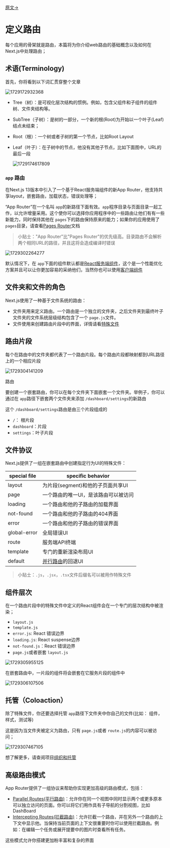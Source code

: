 [原文->](https://nextjs.org/docs/app/building-your-application/routing)

# 定义路由

每个应用的骨架就是路由，本篇将为你介绍web路由的基础概念以及如何在Next.js中处理路由；

## 术语(Terminology)

首先，你将看到以下词汇贯穿整个文章

![1729172932368](images/1_Defining_Routes/1729172932368.png)

- Tree（树）：是可视化层次结构的惯例。例如，包含父组件和子组件的组件树、文件夹结构等。
- SubTree（子树）：是树的一部分，一个新的根(Root)为开始以一个叶子(Leaf)结点未结束；
- Root（根）：一个树或者子树的第一个节点，比如Root Layout
- Leaf（叶子）：在子树中的节点，他没有其他子节点，比如下面图中，URL的最后一段

  ![1729174617809](images/1_Defining_Routes/1729174617809.png)

### `app` 路由

在Next.js 13版本中引入了一个基于React服务端组件的新App Router，他支持共享layout，嵌套路由，加载状态，错误处理等；

“App Router”在一个名叫 `app`的新路径下面有效。`app`程序目录与页面目录一起工作，以允许增量采用。这个使你可以选择你应用程序中的一些路由让他们有有一些新能力，同时保持其他在 `pages`下的路由保持原来的能力；如果你的应用使用了 `pages`目录，请查看[Pages Router](https://nextjs.org/docs/pages/building-your-application/routing)文档

> 小贴士："App Router"比"Pages Router"的优先级高。目录路由不会解析两个相同URL的路径，并且这将会造成编译时错误

![1729302264277](images/1_Defining_Routes/1729302264277.png)

默认情况下，在 `app`下面的组件默认都是[React服务端组件](../2_Rending(渲染)/1_server_components.md)，这个是一个性能优化方案并且可以让你更加容易的采纳他们，当然你也可以使用[客户端组件](../2_Rending(渲染)/2_client_components.md)

## 文件夹和文件的角色

Next.js使用了一种基于文件系统的路由：

- 文件夹用来定义路由。一个路由是一个独立的文件夹，之后文件夹到最终叶子文件夹的文件系统层级结构包含了一个 `page.js`文件。
- 文件使用来创建路由片段中的界面，详情请看[特殊文件](https://nextjs.org/docs/app/building-your-application/routing#file-conventions)

## 路由片段

每个在路由中的文件夹都代表了一个路由片段。每个路由片段都映射都到URL路径上的一个相应片段

![1729304141209](images/1_Defining_Routes/1729304141209.png)

路由

要创建一个嵌套路由，你可以在每个文件夹下面嵌套一个文件夹。举例子，你可以通过在 `app`路径下嵌套两个文件夹来添加 `/dashboard/settings`的新路由

这个 `/dashboard/settings`路由是由三个片段组成的

- `/`： 根片段
- `dashboard`：片段
- `settings`：叶子片段

## 文件协议

Next.js提供了一组在嵌套路由中创建指定行为UI的特殊文件：


| special file | specific behavior                                                                                 |
| ------------ | ------------------------------------------------------------------------------------------------- |
| layout       | 为片段(segment)和他的子页面共享UI                                                                 |
| page         | 一个路由的唯一UI，是该路由可以被访问                                                              |
| loading      | 一个路由和他的子路由的加载界面                                                                    |
| not-found    | 一个路由和他的子路由的404界面                                                                     |
| error        | 一个路由和他的子路由的错误界面                                                                    |
| global-error | 全局错误UI                                                                                        |
| route        | 服务端API终端                                                                                     |
| template     | 专门的重新渲染布局UI                                                                              |
| default      | [并行路由](https://nextjs.org/docs/app/building-your-application/routing/parallel-routes)的回退UI |

> 小贴士：`.js`，`.jsx`，`.tsx`文件后缀名可以被用作特殊文件

## 组件层次

在一个路由片段中的特殊文件中定义的React组件会在一个专门的层次结构中被渲染；

- `layout.js`
- `template.js`
- `error.js`: React 错误边界
- `loading.js`: React suspense边界
- `not-found.js`：React 错误边界
- `page.js`或者嵌套 `layout.js`

![1729305955125](images/1_Defining_Routes/1729305955125.png)

在嵌套路由中，一片段的组件将会嵌套在它服务片段的组件中

![1729306107506](images/1_Defining_Routes/1729306107506.png)

## 托管（Coloaction）

除了特殊文件，你还要选择托管 `app`路径下文件夹中你自己的文件(比如： 组件，样式，测试等)

这是因为当文件夹被定义为路由，只有 `page.js`或者 `route.js`的内容可以被访问；

![1729307467105](images/1_Defining_Routes/1729307467105.png)

想了解更多，请查阅项目[组织和托管](https://nextjs.org/docs/app/building-your-application/routing/colocation)

## 高级路由模式

App Router提供了一组协议来帮助你实现更加高级的路由模式，包括：

- [Parallel Routes(平行路由)](https://nextjs.org/docs/app/building-your-application/routing/parallel-routes)：允许你在同一个视图中同时显示两个或更多原本可以独立访问的页面。你可以将它们用作具有子导航的分割视图，比如DashBoard
- [Intercepting Routes(拦截路由)](https://nextjs.org/docs/app/building-your-application/routing/intercepting-routes)：允许拦截一个路由，并在另外一个路由的上下文中显示他。当保持当前页面的上下文很重要时你可以使用拦截路由。例如：在编辑一个任务或展开提要中的图片时查看所有任务。

这些模式允许你搭建更加粉丰富和复杂的界面
